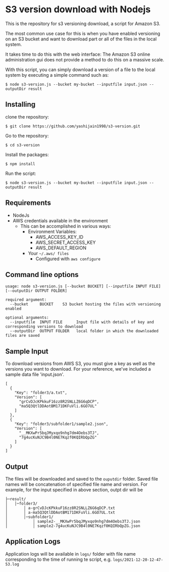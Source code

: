 # S3 version download with Nodejs

This is the repository for s3 versioning download, a script for Amazon S3.

The most common use case for this is when you have enabled versioning on an S3 bucket and want to download part or all of the files in the local system.

It takes time to do this with the web interface: The Amazon S3 online administration gui does not provide a method to do this on a massive scale.

With this script, you can simply download a version of a file to the local system by executing a simple command such as:

```
$ node s3-version.js --bucket my-bucket --inputfile input.json --outputDir result
```

## Installing

clone the repository:

```
$ git clone https://github.com/yashijain1998/s3-version.git
```

Go to the repository: 

```
$ cd s3-version
```

Install the packages:

```
$ npm install
```

Run the script:

```
$ node s3-version.js --bucket my-bucket --inputfile input.json --outputDir result
```

## Requirements

  * NodeJs
  * AWS credentials available in the environment
	* This can be accomplished in various ways:
		* Environment Variables:
			* AWS_ACCESS_KEY_ID
			* AWS_SECRET_ACCESS_KEY
			* AWS_DEFAULT_REGION
		* Your `~/.aws/ files`
			* Configured with `aws configure`

## Command line options

```
usage: node s3-version.js [--bucket BUCKET] [--inputfile INPUT FILE] [--outputDir OUTPUT FOLDER]

required argument:
  --bucket     BUCKET    S3 bucket hosting the files with versioning enabled

optional arguments:
  --inputfile  INPUT FILE      Input file with details of key and corresponding versions to download
  --outputDir  OUTPUT FOLDER   local folder in which the downloaded files are saved
```
## Sample Input

To download versions from AWS S3, you must give a key as well as the versions you want to download.
For your reference, we've included a sample data file 'input.json'.

```
[
  {
    "Key": "folder3/a.txt",
    "Version": [
      "grCvDJcKPkkuF16zz8R2SNLLZ6G6qDCP",
      "ma5Q3QtlDDAotBM171DKFuVli.6GO7UL"
    ]
  },
  {
    "Key": "folder3/subfolder1/sample2.json",
    "Version": [
      "__MKXwPr5bqJMyxqo9nhg7dm4Oebs3TJ",
      "7g4ucKuNJC9B4l0NE7Kqzf0KQIRbQpZG"
    ]
  }
]
```

## Output
The files will be downloaded and saved to the `ouputdir` folder. Saved file names will be concatenation of specified file name and version. For example, for the input specified in above section, outpt dir will be
```
├─result/
│   │─folder3/
│       │ a-grCvDJcKPkkuF16zz8R2SNLLZ6G6qDCP.txt
│       │ a-ma5Q3QtlDDAotBM171DKFuVli.6GO7UL.txt
│       │─subfolder1/
│           │ sample2-__MKXwPr5bqJMyxqo9nhg7dm4Oebs3TJ.json
│           │ sample2-7g4ucKuNJC9B4l0NE7Kqzf0KQIRbQpZG.json
```

## Application Logs
Application logs will be available in `logs/` folder with file name corresponding to the time of running te script, e.g. `logs/2021-12-20-12-47-53.log`


